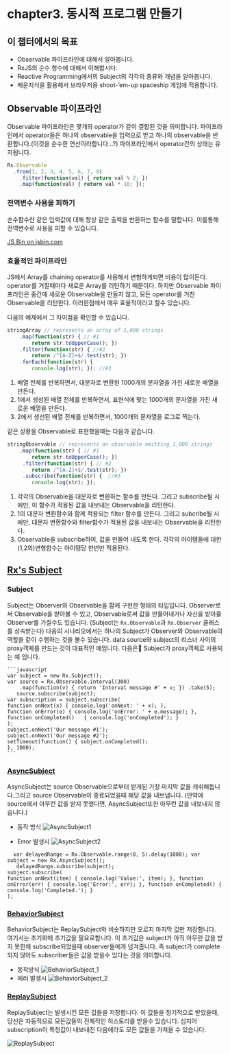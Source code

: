 # chapter3. 동시적 프로그램 만들기
## 이 챕터에서의 목표
- Observable 파이프라인에 대해서 알아봅니다.
- RxJS의 순수 함수에 대해서 이해합시다.
- Reactive Programming에서의 Subject의 각각의 종류와 개념을 알아봅니다.
- 배운지식을 활용해서 브라우저용 shoot-’em-up spaceship 게임에 적용합니다.



## Observable 파이프라인
Observable 파이프라인은 몇개의 operator가 같이 결합된 것을 의미합니다. 파이프라인에서 operator들은 하나의 observable을 입력으로 받고 하나의 observable을 반환합니다.(이것을 순수한 연산이라합니다...?) 파이프라인에서 operator간의 상태는 유지됩니다.

```javascript
Rx.Observable  .from(1, 2, 3, 4, 5, 6, 7, 8)	.filter(function(val) { return val % 2; })
	.map(function(val) { return val * 10; });```
### 전역변수 사용을 피하기순수함수란 같은 입력값에 대해 항상 같은 출력을 반환하는 함수를 말합니다. 이를통해 전역변수로 사용을 피할 수 있습니다.
<a class="jsbin-embed" href="https://jsbin.com/gofola/embed?js,console">JS Bin on jsbin.com</a><script src="https://static.jsbin.com/js/embed.min.js?3.38.29"></script>### 효율적인 파이프라인JS에서 Array를 chaining operator를 사용해서 변형하게되면 비용이 많이든다. operator를 거칠때마다 새로운 Array를 리턴하기 때문이다. 하지만 Observable 파이프라인은 중간에 새로운 Observable을 만들지 않고, 모든 operator를 거친 Observable을 리턴한다. 이러한점에서 매우 효율적이라고 할수 있습니다.
다음의 예제에서 그 차이점을 확인할 수 있습니다.
```javascript
stringArray // represents an array of 1,000 strings
    .map(function(str) { // #1        return str.toUpperCase(); })	.filter(function(str) { //#2		return /^[A-Z]+$/.test(str); })	.forEach(function(str) {		console.log(str); }); //#3```
1. 배열 전체를 반복하면서, 대문자로 변환된 1000개의 문자열을 가진 새로운 배열을 만든다.
2. 1에서 생성된 배열 전체를 반복하면서, 표현식에 맞는 1000개의 문자열을 가진 새로운 배열을 만든다.
3. 2에서 생선된 배열 전체를 반복하면서, 1000개의 문자열을 로그로 찍는다.

같은 상황을 Observable로 표현했을때는 다음과 같습니다.

```javascript
stringObservable // represents an observable emitting 1,000 strings
    .map(function(str) { // #1	    return str.toUpperCase(); })     .filter(function(str) { // #2    	return /^[A-Z]+$/.test(str); })
     .subscribe(function(str) {  //#3
     	console.log(str); });
```

1. 각각의 Observable을 대문자로 변환하는 함수를 만든다. 그리고 subscribe될 시에만, 이 함수가 적용된 값을 내보내는 Observable을 리턴한다.
2. 1의 대문자 변환함수와 함께 적용되는 filter 함수를 만든다. 그리고 subcribe될 시에만, 대문자 변환함수와 filter함수가 적용된 값을 내보내는 Observable을 리턴한다.
3. Observable을 subscribe하여, 값을 만들어 내도록 한다. 각각의 아이템들에 대한 (1,2의)변형함수는 아이템당 한번만 적용된다.



## [Rx's Subject](http://xgrommx.github.io/rx-book/content/subjects/subject/index.html)
### Subject
Subject는 Observer와 Observable을 함께 구현한 형태의 타입입니다. Observer로써 Observable을 받아볼 수 있고,  Observable로써 값을 만들어내거나 자신을 받아줄 Observer를 가질수도 있습니다. (Subject는 `Rx.Observable`과 `Rx.Observer` 클래스를 상속받는다)
다음의 시나리오에서는 하나의 Subject가  Observer와 Observable의 역할을 같이 수행하는 것을 볼수 있습니다. data source와 subject의 리스너 사이의 proxy객체를 만드는 것이 대표적인 예입니다.
다음은 Subject가 proxy객체로 사용되는 예 입니다.

	```javascript
	var subject = new Rx.Subject();	var source = Rx.Observable.interval(300)		.map(function(v) { return 'Interval message #' + v; }) .take(5);	   source.subscribe(subject);	var subscription = subject.subscribe(	function onNext(x) { console.log('onNext: ' + x); },	function onError(e) { console.log('onError: ' + e.message); }, function onCompleted() 	{ console.log('onCompleted'); }	);	subject.onNext('Our message #1');	subject.onNext('Our message #2');	setTimeout(function() { subject.onCompleted();	}, 1000);
	```
### [AsyncSubject](http://xgrommx.github.io/rx-book/content/subjects/async_subject/index.html)
  AsyncSubject는 source Observable으로부터 받게된 가장 마지막 값을 캐쉬해둡니다.그리고 source Observable이 종료되었을때 해당 값을 내보냅니다. (만약에 source에서 아무런 값을 받지 못했다면, AsyncSubject또한 아무런 값을 내보내지 않습니다.)
- 동작 방식
![AsyncSubject1](http://reactivex.io/documentation/operators/images/S.AsyncSubject.png)

- Error 발생시
![AsyncSubject2](http://reactivex.io/documentation/operators/images/S.AsyncSubject.e.png)

```
  var delayedRange = Rx.Observable.range(0, 5).delay(1000); var subject = new Rx.AsyncSubject();   delayedRange.subscribe(subject);subject.subscribe(function onNext(item) { console.log('Value:', item); }, function onError(err) { console.log('Error:', err); }, function onCompleted() { console.log('Completed.'); });```

### [BehaviorSubject](http://xgrommx.github.io/rx-book/content/subjects/behavior_subject/index.html)
  BehaviorSubject는 ReplaySubject와 비슷하지만 오로지 마지막 값만 저장합니다. 여기서는 초기화때 초기값을 필요로합니다. 이 초기값은 subject가 아직 아무런 값을 받지 못한채 subscribe되었을때 observer들에게 넘겨줍니다. 즉 subject가 complete 되지 않아도 subscriber들은 값을 받을수 있다는 것을 의미합니다.
  - 동작방식
  ![BehaviorSubject_1](http://reactivex.io/documentation/operators/images/S.BehaviorSubject.png)
  - 에러 발생시
  ![BehaviorSubject_2](http://reactivex.io/documentation/operators/images/S.BehaviorSubject.e.png)

### [ReplaySubject](http://xgrommx.github.io/rx-book/content/subjects/replay_subject/index.html)
  ReplaySubject는 발생시킨 모든 값들을 저장합니다. 이 값들을 정기적으로 받았을때, 당신은 자동적으로 모든값들의 전체적인 히스토리를 받을수 있습니다. 심지어  subscription이 특정값이 내보내진 다음에라도 모든 값들을 가져올 수 있습니다.

  ![ReplaySubject](http://reactivex.io/documentation/operators/images/S.ReplaySubject.png)
